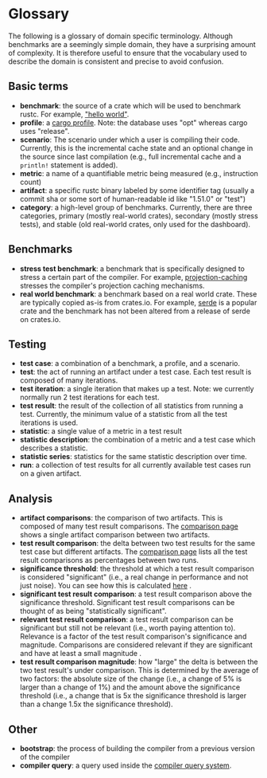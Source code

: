 # Glossary

The following is a glossary of domain specific terminology. Although benchmarks are a seemingly simple domain, they have
a surprising amount of complexity. It is therefore useful to ensure that the vocabulary used to describe the domain is
consistent and precise to avoid confusion.

## Basic terms

* **benchmark**: the source of a crate which will be used to benchmark rustc. For
  example, ["hello world"](https://github.com/rust-lang/rustc-perf/tree/master/collector/benchmarks/helloworld).
* **profile**: a [cargo profile](https://doc.rust-lang.org/cargo/reference/profiles.html). Note: the database uses "opt"
  whereas cargo uses "release".
* **scenario**: The scenario under which a user is compiling their code. Currently, this is the incremental cache state
  and an optional change in the source since last compilation (e.g., full incremental cache and a `println!` statement
  is added).
* **metric**: a name of a quantifiable metric being measured (e.g., instruction count)
* **artifact**: a specific rustc binary labeled by some identifier tag (usually a commit sha or some sort of
  human-readable id like "1.51.0" or "test")
* **category**: a high-level group of benchmarks. Currently, there are three categories, primary (mostly real-world
  crates), secondary (mostly stress tests), and stable (old real-world crates, only used for the dashboard).

## Benchmarks

* **stress test benchmark**: a benchmark that is specifically designed to stress a certain part of the compiler. For
  example, [projection-caching](https://github.com/rust-lang/rustc-perf/tree/master/collector/benchmarks/projection-caching)
  stresses the compiler's projection caching mechanisms.
* **real world benchmark**: a benchmark based on a real world crate. These are typically copied as-is from crates.io.
  For example, [serde](https://github.com/rust-lang/rustc-perf/tree/master/collector/benchmarks/serde-1.0.136) is a
  popular crate and the benchmark has not been altered from a release of serde on crates.io.

## Testing

* **test case**: a combination of a benchmark, a profile, and a scenario.
* **test**: the act of running an artifact under a test case. Each test result is composed of many iterations.
* **test iteration**: a single iteration that makes up a test. Note: we currently normally run 2 test iterations for
  each test.
* **test result**: the result of the collection of all statistics from running a test. Currently, the minimum value of a
  statistic from all the test iterations is used.
* **statistic**: a single value of a metric in a test result
* **statistic description**: the combination of a metric and a test case which describes a statistic.
* **statistic series**: statistics for the same statistic description over time.
* **run**: a collection of test results for all currently available test cases run on a given artifact.

## Analysis

* **artifact comparisons**: the comparison of two artifacts. This is composed of many test result comparisons.
  The [comparison page](https://perf.rust-lang.org/compare.html) shows a single artifact comparison between two
  artifacts.
* **test result comparison**: the delta between two test results for the same test case but different artifacts.
  The [comparison page](https://perf.rust-lang.org/compare.html) lists all the test result comparisons as percentages
  between two runs.
* **significance threshold**: the threshold at which a test result comparison is considered "significant" (i.e., a real
  change in performance and not just noise). You can see how this is
  calculated [here](https://github.com/rust-lang/rustc-perf/blob/master/docs/comparison-analysis.md#what-makes-a-test-result-significant)
  .
* **significant test result comparison**: a test result comparison above the significance threshold. Significant test
  result comparisons can be thought of as being "statistically significant".
* **relevant test result comparison**: a test result comparison can be significant but still not be relevant (i.e.,
  worth paying attention to). Relevance is a factor of the test result comparison's significance and magnitude.
  Comparisons are considered relevant if they are significant and have at least a small magnitude .
* **test result comparison magnitude**: how "large" the delta is between the two test result's under comparison. This is
  determined by the average of two factors: the absolute size of the change (i.e., a change of 5% is larger than a
  change of 1%) and the amount above the significance threshold (i.e., a change that is 5x the significance threshold is
  larger than a change 1.5x the significance threshold).

## Other

* **bootstrap**: the process of building the compiler from a previous version of the compiler
* **compiler query**: a query used inside
  the [compiler query system](https://rustc-dev-guide.rust-lang.org/overview.html#queries).
